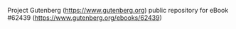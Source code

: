 Project Gutenberg (https://www.gutenberg.org) public repository for eBook #62439 (https://www.gutenberg.org/ebooks/62439)
